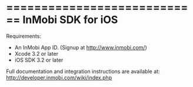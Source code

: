 ============================
InMobi SDK for iOS
============================

Requirements:
- An InMobi App ID. (Signup at http://www.inmobi.com/)
- Xcode 3.2 or later
- iOS SDK 3.2 or later

Full documentation and integration instructions are available at:
http://developer.inmobi.com/wiki/index.php